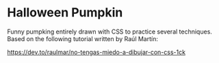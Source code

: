 # Halloween Pumpkin

Funny pumpking entirely drawn with CSS to practice several techniques. Based on the following tutorial written by Raúl Martín:

https://dev.to/raulmar/no-tengas-miedo-a-dibujar-con-css-1ck
